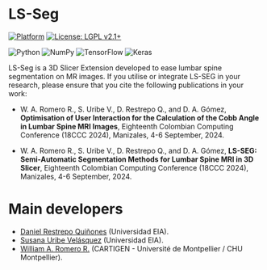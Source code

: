 # LS-Seg 

[![Platform](https://img.shields.io/badge/3D_Slicer-Module-green)](https://www.slicer.org/)
[![License: LGPL v2.1+](https://img.shields.io/badge/LICENCE-CeCILL%202.1-blue)](http://www.cecill.info/index.en.html)

![Python](https://img.shields.io/badge/python-3670A0?style=for-the-badge&logo=python&logoColor=ffdd54)
![NumPy](https://img.shields.io/badge/numpy-%23013243.svg?style=for-the-badge&logo=numpy&logoColor=white)
![TensorFlow](https://img.shields.io/badge/TensorFlow-%23FF6F00.svg?style=for-the-badge&logo=TensorFlow&logoColor=white)
![Keras](https://img.shields.io/badge/Keras-%23D00000.svg?style=for-the-badge&logo=Keras&logoColor=white)


LS-Seg is a 3D Slicer Extension developed to ease lumbar spine segmentation on MR images. If you utilise or integrate LS-SEG in your research, please ensure that you cite the following publications in your work:

- W. A. Romero R., S. Uribe V., D. Restrepo Q., and D. A. Gómez, **Optimisation of User Interaction for the Calculation of the Cobb Angle in Lumbar Spine MRI Images**, Eighteenth Colombian Computing Conference (18CCC 2024), Manizales, 4-6 September, 2024.

- W. A. Romero R., S. Uribe V., D. Restrepo Q., and D. A. Gómez, **LS-SEG: Semi-Automatic Segmentation Methods for Lumbar Spine MRI in 3D Slicer**, Eighteenth Colombian Computing Conference (18CCC 2024), Manizales, 4-6 September, 2024.

# Main developers

* [Daniel Restrepo Quiñones](https://github.com/Cecilio0) (Universidad EIA).
* [Susana Uribe Velásquez](https://github.com/Susiur) (Universidad EIA).
* [William A. Romero R.](https://github.com/waromero) (CARTIGEN - Université de Montpellier / CHU Montpellier).
